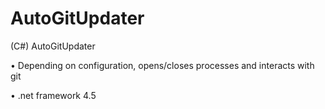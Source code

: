 AutoGitUpdater
==============
(C#) AutoGitUpdater

•	Depending on configuration, opens/closes processes and interacts with git 

•	.net framework 4.5
